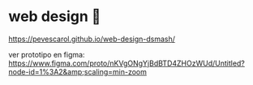 # web design 🎨
https://pevescarol.github.io/web-design-dsmash/

ver prototipo en figma:
https://www.figma.com/proto/nKVgONgYjBdBTD4ZHOzWUd/Untitled?node-id=1%3A2&amp;scaling=min-zoom
